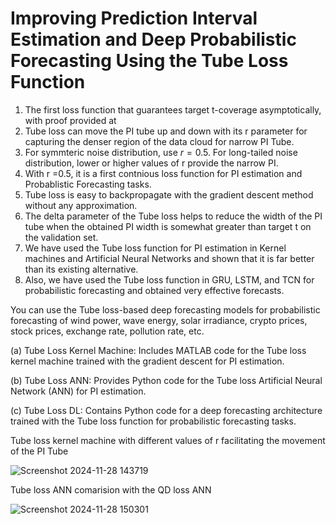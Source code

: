 # Improving Prediction Interval Estimation and Deep Probabilistic Forecasting Using the Tube Loss Function


 1. The first loss function that guarantees target t-coverage asymptotically, with proof provided at  
 2. Tube loss can move the PI tube up and down with its r parameter for capturing the denser region of the data cloud for narrow PI Tube.
3.  For symmteric noise distribution, use $r=0.5$. For long-tailed noise distribution, lower or higher values of r provide the narrow PI.
4.  With r =0.5, it is a first contnious loss function for PI estimation and Probablistic Forecasting tasks.
5. Tube loss is easy to backpropagate with the gradient descent method without any approximation.
6. The delta parameter of the Tube loss helps to reduce the width of the PI tube when the obtained PI width is somewhat greater than target t on the validation set. 
7. We have used the Tube loss function for PI estimation in Kernel machines and Artificial Neural Networks and shown that it is far better than its existing alternative.
8. Also, we have used the Tube loss function in GRU, LSTM, and TCN for probabilistic forecasting and obtained very effective forecasts.

You can use the Tube loss-based deep forecasting models for probabilistic forecasting of wind power, wave energy, solar irradiance, crypto prices, stock prices, exchange rate, pollution rate,  etc.

(a) Tube Loss Kernel Machine: Includes MATLAB code for the Tube loss kernel machine trained with the gradient descent for PI estimation.

(b) Tube Loss ANN: Provides Python code for the Tube loss Artificial Neural Network (ANN) for PI estimation.

(c) Tube Loss DL: Contains Python code for a deep forecasting architecture trained with the Tube loss function for probabilistic forecasting tasks.


Tube loss kernel machine with different values of r facilitating the movement of the PI Tube

![Screenshot 2024-11-28 143719](https://github.com/user-attachments/assets/d20edecc-4563-4f88-abe0-356d5d3185d2)


Tube loss ANN comarision with the QD loss ANN


![Screenshot 2024-11-28 150301](https://github.com/user-attachments/assets/ae2897c4-e418-4a5f-be84-266a0ba85d85)
